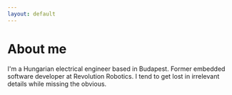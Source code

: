 ```yaml
---
layout: default
---
```


# About me

I'm a Hungarian electrical engineer based in Budapest. Former embedded software developer at
Revolution Robotics. I tend to get lost in irrelevant details while missing the obvious.
